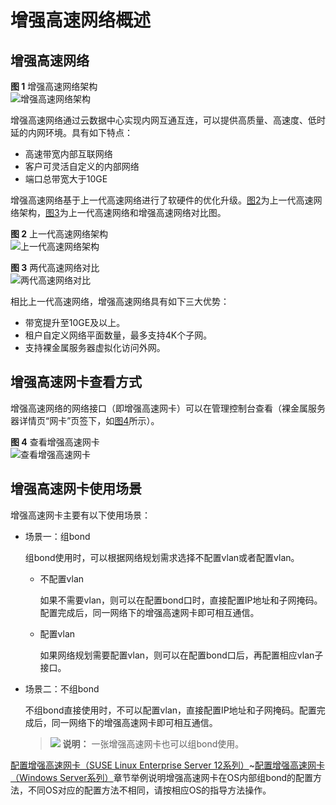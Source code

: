# 增强高速网络概述<a name="bms_umn_0039"></a>

## 增强高速网络<a name="section1439310151383"></a>

**图 1**  增强高速网络架构<a name="fig1076491354916"></a>  
![](figures/增强高速网络架构.png "增强高速网络架构")

增强高速网络通过云数据中心实现内网互通互连，可以提供高质量、高速度、低时延的内网环境。具有如下特点：

-   高速带宽内部互联网络
-   客户可灵活自定义的内部网络
-   端口总带宽大于10GE

增强高速网络基于上一代高速网络进行了软硬件的优化升级。[图2](#fig13641102313482)为上一代高速网络架构，[图3](#fig127306919469)为上一代高速网络和增强高速网络对比图。

**图 2**  上一代高速网络架构<a name="fig13641102313482"></a>  
![](figures/上一代高速网络架构.png "上一代高速网络架构")

**图 3**  两代高速网络对比<a name="fig127306919469"></a>  
![](figures/两代高速网络对比.png "两代高速网络对比")

相比上一代高速网络，增强高速网络具有如下三大优势：

-   带宽提升至10GE及以上。
-   租户自定义网络平面数量，最多支持4K个子网。
-   支持裸金属服务器虚拟化访问外网。

## 增强高速网卡查看方式<a name="section362012041417"></a>

增强高速网络的网络接口（即增强高速网卡）可以在管理控制台查看（裸金属服务器详情页“网卡”页签下，如[图4](#fig1644284117188)所示）。

**图 4**  查看增强高速网卡<a name="fig1644284117188"></a>  
![](figures/查看增强高速网卡.png "查看增强高速网卡")

## 增强高速网卡使用场景<a name="section19137739985"></a>

增强高速网卡主要有以下使用场景：

-   场景一：组bond

    组bond使用时，可以根据网络规划需求选择不配置vlan或者配置vlan。

    -   不配置vlan

        如果不需要vlan，则可以在配置bond口时，直接配置IP地址和子网掩码。配置完成后，同一网络下的增强高速网卡即可相互通信。

    -   配置vlan

        如果网络规划需要配置vlan，则可以在配置bond口后，再配置相应vlan子接口。


-   场景二：不组bond

    不组bond直接使用时，不可以配置vlan，直接配置IP地址和子网掩码。配置完成后，同一网络下的增强高速网卡即可相互通信。

    >![](public_sys-resources/icon-note.gif) **说明：** 
    >一张增强高速网卡也可以组bond使用。


[配置增强高速网卡（SUSE Linux Enterprise Server 12系列）](配置增强高速网卡（SUSE-Linux-Enterprise-Server-12系列）.md)\~[配置增强高速网卡（Windows Server系列）](配置增强高速网卡（Windows-Server系列）.md)章节举例说明增强高速网卡在OS内部组bond的配置方法，不同OS对应的配置方法不相同，请按相应OS的指导方法操作。

